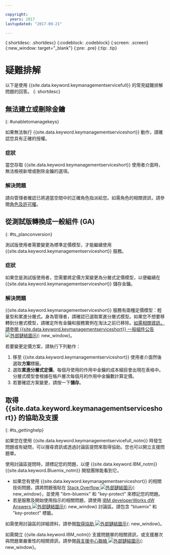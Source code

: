 ```yaml
---

copyright:
  years: 2017
lastupdated: "2017-09-21"

---
```


{:shortdesc: .shortdesc}
{:codeblock: .codeblock}
{:screen: .screen}
{:new_window: target="_blank"}
{:pre: .pre}
{:tip: .tip}

# 疑難排解

以下是使用 {{site.data.keyword.keymanagementservicefull}} 的常見疑難排解問題的回答。
{: shortdesc}

## 無法建立或刪除金鑰
{: #unabletomanagekeys}

如果無法執行 {{site.data.keyword.keymanagementserviceshort}} 動作，請確認您具有正確的授權。

### 症狀

當您存取 {{site.data.keyword.keymanagementserviceshort}} 使用者介面時，無法檢視新增或刪除金鑰的選項。

### 解決問題

請向管理者確認已將適當空間中的正確角色指派給您。如需角色的相關資訊，請參閱[角色及許可權](/docs/services/keymgmt/keyprotect_manage_access.html#roles)。

## 從測試版轉換成一般組件 (GA)
{: #ts_planconversion}

測試版使用者需要變更為標準定價模型，才能繼續使用 {{site.data.keyword.keymanagementserviceshort}} 服務。

### 症狀

如果您是測試版使用者，您需要將定價方案變更為分層式定價模型，以便繼續在 {{site.data.keyword.keymanagementserviceshort}} 儲存金鑰。

### 解決問題

{{site.data.keyword.keymanagementserviceshort}} 服務有兩種定價模型：輕量型和累進分層式。身為管理者，請確認已選取累進分層式模型。如果您不想要移轉到分層式模型，請確定所有金鑰和服務實例在淘汰之前已移除。[如需相關資訊，請參閱 {{site.data.keyword.keymanagementserviceshort}} 一般組件公告 ![外部鏈結圖示](../../icons/launch-glyph.svg "外部鏈結圖示")]("https://www.ibm.com/blogs/bluemix/2016/12/dallas-key-protect-ga/" "https://www.ibm.com/blogs/bluemix/2016/12/dallas-key-protect-ga/"){: new_window}。

若要變更定價方案，請執行下列動作：

1. 移至 {{site.data.keyword.keymanagementserviceshort}} 使用者介面然後選取**方案**標籤。
2. 選取**累進分層式定價**。每個月使用的作用中金鑰的成本細目會出現在表格中。分層式模型會根據在帳戶層次每個月的作用中金鑰數計算定價。
3. 若要確認方案變更，請按一下**儲存**。

## 取得 {{site.data.keyword.keymanagementserviceshort}} 的協助及支援
{: #ts_gettinghelp}

如果您在使用 {{site.data.keyword.keymanagementservicefull_notm}} 時發生問題或有疑問，可以搜尋資訊或透過討論區提問來取得協助。您也可以開立支援問題單。

使用討論區提問時，請標記您的問題，以便 {{site.data.keyword.IBM_notm}} {{site.data.keyword.Bluemix_notm}} 開發團隊能看到它。

- 如果您有使用 {{site.data.keyword.keymanagementserviceshort}} 的相關技術問題，請將問題張貼在 [Stack Overflow ![外部鏈結圖示](../../icons/launch-glyph.svg "外部鏈結圖示")](http://stackoverflow.com/search?q=key-protect+ibm-bluemix){: new_window}，並使用 "ibm-bluemix" 和 "key-protect" 來標記您的問題。
- 若是服務及開始使用指示的相關問題，請使用 [IBM developerWorks dW Answers ![外部鏈結圖示](../../icons/launch-glyph.svg "外部鏈結圖示")](https://developer.ibm.com/answers/topics/key-protect/?smartspace=bluemix){: new_window} 討論區。請包含 "bluemix" 和 "key-protect" 標籤。

如需使用討論區的詳細資料，請參閱[取得協助 ![外部鏈結圖示](../../icons/launch-glyph.svg "外部鏈結圖示")](https://console.bluemix.net/docs/support/index.html#getting-help){: new_window}。

如需開立 {{site.data.keyword.IBM_notm}} 支援問題單的相關資訊，或支援層次與問題單嚴重性的相關資訊，請參閱[與支援中心聯絡 ![外部鏈結圖示](../../icons/launch-glyph.svg "外部鏈結圖示")](https://console.bluemix.net/docs/support/index.html#contacting-support){: new_window}。
